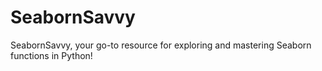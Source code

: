 # SeabornSavvy
 SeabornSavvy, your go-to resource for exploring and mastering Seaborn functions in Python!
